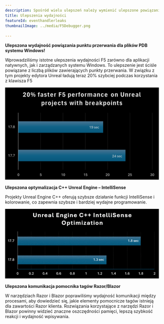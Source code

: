 ```yaml
---
description: Spośród wielu ulepszeń należy wymienić ulepszone powiązanie punktu przerwania plików PDB systemu Windows i ulepszona wydajność C++ Unreal Engine Project IntelliSense Performance.
title: Ulepszenia wydajności
featureId: eventhandlerleaks
thumbnailImage: ../media/F5Debugger.png

---
```



**Ulepszona wydajność powiązania punktu przerwania dla plików PDB systemu Windows!**

Wprowadziliśmy istotne ulepszenia wydajności F5 zarówno dla aplikacji natywnych, jak i zarządzanych systemu Windows. To ulepszenie jest ściśle powiązane z liczbą plików zawierających punkty przerwania.  W związku z tym projekty edytora Unreal ładują teraz 20% szybciej podczas korzystania z klawisza F5

![Ulepszona wydajność powiązania punktu przerwania](../media/F5Debugger.png "Ulepszona wydajność powiązania punktu przerwania")


**Ulepszona optymalizacja C++ Unreal Engine – IntelliSense**

Projekty Unreal Engine C++ oferują szybsze działanie funkcji IntelliSense i kolorowanie, co zapewnia szybsze i bardziej wydajne programowanie. 


![Ulepszona funkcja IntelliSense](../media/17.8Intellisense.png "Ulepszona funkcja IntelliSense")



**Ulepszona komunikacja pomocnika tagów Razor/Blazor**

W narzędziach Razor i Blazor poprawiliśmy wydajność komunikacji między procesami, aby dowiedzieć się, jakie elementy pomocnicze tagów istnieją dla zawartości Razor klienta.   Rozwiązania korzystające z narzędzi Razor i Blazor powinny widzieć znaczne oszczędności pamięci, lepszą szybkość reakcji i wydajność wpisywania.
